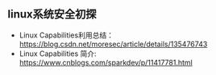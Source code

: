 ## linux系统安全初探
- Linux Capabilities利用总结：https://blog.csdn.net/moresec/article/details/135476743
- Linux Capabilities 简介: https://www.cnblogs.com/sparkdev/p/11417781.html
